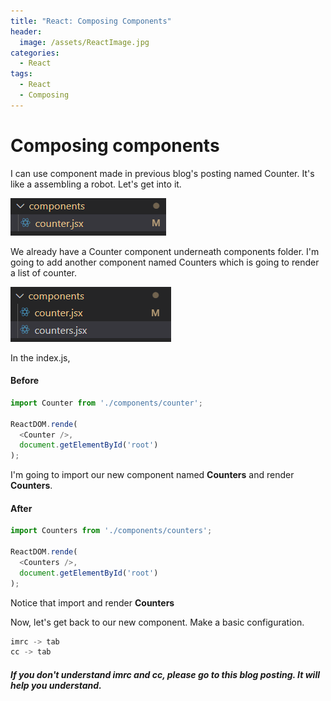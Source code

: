 ```yaml
---
title: "React: Composing Components"
header:
  image: /assets/ReactImage.jpg
categories:
  - React
tags:
  - React
  - Composing
---
```


# Composing components

I can use component made in previous blog's posting named Counter. 
It's like a assembling a robot. Let's get into it.

![Image import counter](/assets/folder_counter.png)

We already have a Counter component underneath components folder.
I'm going to add another component named Counters which is going to render a list of counter.

![Image import counter](/assets/folder_counters.png)

In the index.js, 

#### Before
```js
import Counter from './components/counter';

ReactDOM.rende(
  <Counter />,
  document.getElementById('root')
);
```
I'm going to import our new component named **Counters** and render **Counters**.
#### After
```js
import Counters from './components/counters';

ReactDOM.rende(
  <Counters />,
  document.getElementById('root')
);
```
Notice that import and render **Counters**

Now, let's get back to our new component.
Make a basic configuration.
```js
imrc -> tab
cc -> tab
```
##### If you don't understand imrc and cc, please go to this blog posting. It will help you understand.
